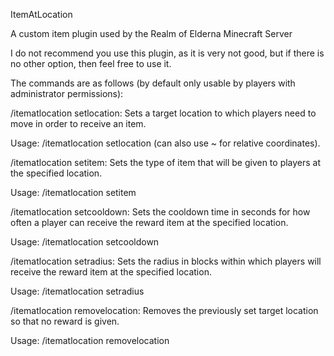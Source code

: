 ItemAtLocation

A custom item plugin used by the Realm of Elderna Minecraft Server

I do not recommend you use this plugin, as it is very not good, but if there is no other option, then feel free to use it.

The commands are as follows (by default only usable by players with administrator permissions):

/itematlocation setlocation: Sets a target location to which players need to move in order to receive an item.

Usage: /itematlocation setlocation     (can also use ~ for relative coordinates).

/itematlocation setitem: Sets the type of item that will be given to players at the specified location.

Usage: /itematlocation setitem  

/itematlocation setcooldown: Sets the cooldown time in seconds for how often a player can receive the reward item at the specified location.

Usage: /itematlocation setcooldown  

/itematlocation setradius: Sets the radius in blocks within which players will receive the reward item at the specified location.

Usage: /itematlocation setradius  

/itematlocation removelocation: Removes the previously set target location so that no reward is given.

Usage: /itematlocation removelocation 
